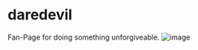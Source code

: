 # daredevil

Fan-Page for doing something unforgiveable.
![image](https://user-images.githubusercontent.com/37214399/196333669-0eecfe89-3113-4a75-8ee1-625654f21c64.png)
